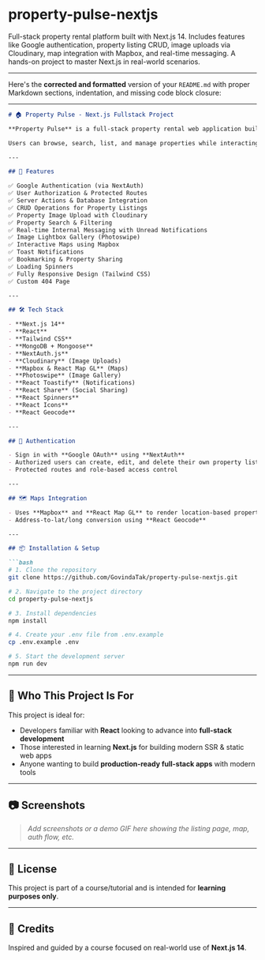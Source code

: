 # property-pulse-nextjs
Full-stack property rental platform built with Next.js 14. Includes features like Google authentication, property listing CRUD, image uploads via Cloudinary, map integration with Mapbox, and real-time messaging. A hands-on project to master Next.js in real-world scenarios.

---
Here's the **corrected and formatted** version of your `README.md` with proper Markdown sections, indentation, and missing code block closure:

---

```markdown
# 🏠 Property Pulse - Next.js Fullstack Project

**Property Pulse** is a full-stack property rental web application built using **Next.js 14**. This hands-on project is designed to teach you how to build real-world applications with Next.js, including both server-side rendered and statically generated pages.

Users can browse, search, list, and manage properties while interacting with features like authentication, image uploads, bookmarking, and messaging.

---

## 🚀 Features

✅ Google Authentication (via NextAuth)  
✅ User Authorization & Protected Routes  
✅ Server Actions & Database Integration  
✅ CRUD Operations for Property Listings  
✅ Property Image Upload with Cloudinary  
✅ Property Search & Filtering  
✅ Real-time Internal Messaging with Unread Notifications  
✅ Image Lightbox Gallery (Photoswipe)  
✅ Interactive Maps using Mapbox  
✅ Toast Notifications  
✅ Bookmarking & Property Sharing  
✅ Loading Spinners  
✅ Fully Responsive Design (Tailwind CSS)  
✅ Custom 404 Page

---

## 🛠️ Tech Stack

- **Next.js 14**
- **React**
- **Tailwind CSS**
- **MongoDB + Mongoose**
- **NextAuth.js**
- **Cloudinary** (Image Uploads)
- **Mapbox & React Map GL** (Maps)
- **Photoswipe** (Image Gallery)
- **React Toastify** (Notifications)
- **React Share** (Social Sharing)
- **React Spinners**
- **React Icons**
- **React Geocode**

---

## 🔐 Authentication

- Sign in with **Google OAuth** using **NextAuth**
- Authorized users can create, edit, and delete their own property listings
- Protected routes and role-based access control

---

## 🗺️ Maps Integration

- Uses **Mapbox** and **React Map GL** to render location-based property data
- Address-to-lat/long conversion using **React Geocode**

---

## 📦 Installation & Setup

```bash
# 1. Clone the repository
git clone https://github.com/GovindaTak/property-pulse-nextjs.git

# 2. Navigate to the project directory
cd property-pulse-nextjs

# 3. Install dependencies
npm install

# 4. Create your .env file from .env.example
cp .env.example .env

# 5. Start the development server
npm run dev
```

---

## 🧠 Who This Project Is For

This project is ideal for:

- Developers familiar with **React** looking to advance into **full-stack development**
- Those interested in learning **Next.js** for building modern SSR & static web apps
- Anyone wanting to build **production-ready full-stack apps** with modern tools

---

## 📷 Screenshots

> _Add screenshots or a demo GIF here showing the listing page, map, auth flow, etc._

---

## 📄 License

This project is part of a course/tutorial and is intended for **learning purposes only**.

---

## 🙌 Credits

Inspired and guided by a course focused on real-world use of **Next.js 14**.
```
